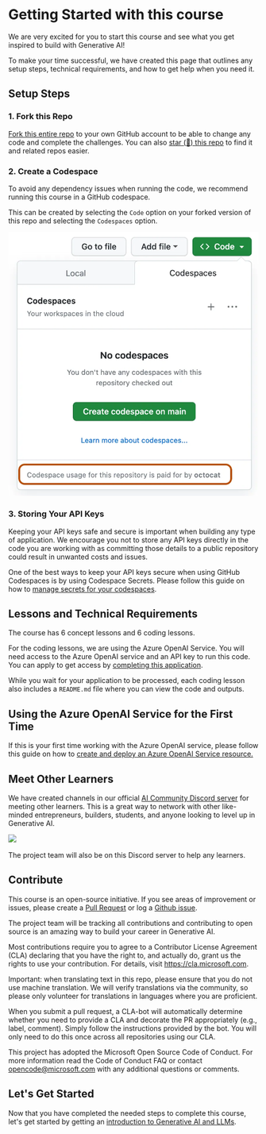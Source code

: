 # Getting Started with this course 

We are very excited for you to start this course and see what you get inspired to build with Generative AI! 

To make your time successful, we have created this page that outlines any setup steps, technical requirements, and how to get help when you need it. 


## Setup Steps 


### 1. Fork this Repo

[Fork this entire repo](https://github.com/microsoft/generative-ai-for-beginners/fork) to your own GitHub account to be able to change any code and complete the challenges. You can also [star (🌟) this repo](https://docs.github.com/en/get-started/exploring-projects-on-github/saving-repositories-with-stars) to find it and related repos easier. 


### 2. Create a Codespace 
To avoid any dependency issues when running the code, we recommend running this course in a GitHub codespace. 

This can be created by selecting the `Code` option on your forked version of this repo and selecting the `Codespaces` option. 

![](./images/who-will-pay.webp)


### 3. Storing Your API Keys 
Keeping your API keys safe and secure is important when building any type of application. We encourage you not to store any API keys directly in the code you are working with as committing those details to a public repository could result in unwanted costs and issues. 

One of the best ways to keep your API keys secure when using GitHub Codespaces is by using Codespace Secrets. Please follow this guide on how to [manage secrets for your codespaces](https://docs.github.com/en/codespaces/managing-your-codespaces/managing-secrets-for-your-codespaces). 


## Lessons and Technical Requirements 

The course has 6 concept lessons and 6 coding lessons. 

For the coding lessons, we are using the Azure OpenAI Service. You will need access to the Azure OpenAI service and an API key to run this code. You can apply to get access by [completing this application](https://customervoice.microsoft.com/Pages/ResponsePage.aspx?id=v4j5cvGGr0GRqy180BHbR7en2Ais5pxKtso_Pz4b1_xUOFA5Qk1UWDRBMjg0WFhPMkIzTzhKQ1dWNyQlQCN0PWcu&culture=en-us&country=us). 

While you wait for your application to be processed, each coding lesson also includes a `README.md` file where you can view the code and outputs.

## Using the Azure OpenAI Service for the First Time 

If this is your first time working with the Azure OpenAI service, please follow this guide on how to [create and deploy an Azure OpenAI Service resource.](https://learn.microsoft.com/en-us/azure/ai-services/openai/how-to/create-resource?pivots=web-portal) 

## Meet Other Learners 

We have created channels in our official [AI Community Discord server](https://aka.ms/genai-discord) for meeting other learners. This is a great way to network with other like-minded entrepreneurs, builders, students, and anyone looking to level up in Generative AI. 

[![](https://dcbadge.vercel.app/api/server/ByRwuEEgH4)](https://aka.ms/genai-discord)

The project team will also be on this Discord server to help any learners. 


## Contribute 

This course is an open-source initiative. If you see areas of improvement or issues, please create a [Pull Request](https://github.com/microsoft/generative-ai-for-beginners/pulls) or log a [Github issue](https://github.com/microsoft/generative-ai-for-beginners/issues).

The project team will be tracking all contributions and contributing to open source is an amazing way to build your career in Generative AI. 

Most contributions require you to agree to a Contributor License Agreement (CLA) declaring that you have the right to, and actually do, grant us the rights to use your contribution. For details, visit https://cla.microsoft.com.

Important: when translating text in this repo, please ensure that you do not use machine translation. We will verify translations via the community, so please only volunteer for translations in languages where you are proficient.

When you submit a pull request, a CLA-bot will automatically determine whether you need to provide a CLA and decorate the PR appropriately (e.g., label, comment). Simply follow the instructions provided by the bot. You will only need to do this once across all repositories using our CLA.

This project has adopted the Microsoft Open Source Code of Conduct. For more information read the Code of Conduct FAQ or contact opencode@microsoft.com with any additional questions or comments.

## Let's Get Started 

Now that you have completed the needed steps to complete this course, let's get started by getting an [introduction to Generative AI and LLMs](../01-introduction-to-genai/README.md).